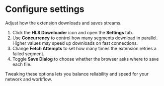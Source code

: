 # Configure settings

Adjust how the extension downloads and saves streams.

1. Click the **HLS Downloader** icon and open the **Settings** tab.
2. Use **Concurrency** to control how many segments download in parallel. Higher values may speed up downloads on fast connections.
3. Change **Fetch Attempts** to set how many times the extension retries a failed segment.
4. Toggle **Save Dialog** to choose whether the browser asks where to save each file.

Tweaking these options lets you balance reliability and speed for your network and workflow.
